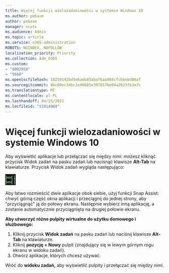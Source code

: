 ```yaml
---
title: Więcej funkcji wielozadaniowości w systemie Windows 10
ms.author: pebaum
author: pebaum
manager: scotv
ms.audience: Admin
ms.topic: article
ms.service: o365-administration
ROBOTS: NOINDEX, NOFOLLOW
localization_priority: Priority
ms.collection: Adm_O365
ms.custom:
- "9002958"
- "5660"
ms.openlocfilehash: 18259192bd5e6aeb85abaf6aa988cfcbbebd88af
ms.sourcegitcommit: 8bc60ec34bc1e40685e3976576e04a2623f63a7c
ms.translationtype: MT
ms.contentlocale: pl-PL
ms.lasthandoff: 04/15/2021
ms.locfileid: "51814968"
---
```

# <a name="do-more-with-multitasking-in-windows-10"></a>Więcej funkcji wielozadaniowości w systemie Windows 10

Aby wyświetlić aplikacje lub przełączać  się między nimi: możesz kliknąć przycisk Widok zadań na pasku zadań lub nacisnąć klawisze **Alt-Tab** na klawiaturze. Przycisk Widok zadań wygląda następująco:

![Przycisk widoku zadań](media/task-view.png)

Aby łatwo rozmieścić dwie aplikacje obok siebie, użyj funkcji Snap Assist: chwyć górną część okna aplikacji i przeciągnij do jednej strony, aby "przyciągnąć" ją do połowy ekranu. Następnie wybierz inną aplikację, a zostanie automatycznie przyciągnięta na drugiej połowie ekranu.

**Aby utworzyć różne pulpity wirtualne do użytku domowego i służbowego:**

1. Kliknij przycisk **Widok zadań** na pasku zadań lub naciśnij klawisze **Alt-Tab** na klawiaturze.
2. Kliknij **pozycję + Nowy** pulpit (znajdujący się w lewym górnym rogu ekranu w widoku zadań).
3. Otwórz aplikacje, których chcesz używać. 

Wróć do **widoku zadań,** aby wyświetlić pulpity i przełączać się między nimi.
